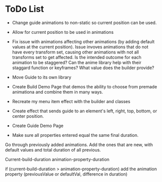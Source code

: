 


# ToDo List

* Change guide animations to non-static so current position can be used. 
* Allow for current position to be used in animations
* Fix issue with animations affecting other animations (by adding default values at the current position). Issue invoves animations that do not have every transform set, causing other animations with not all transforms set to get affected. Is the intended outcome for each animation to be staggered? Can the anime library help with their staggard function or keyframes?
What value does the builder provide?
* Move Guide to its own library
* Create Build Demo Page that demos the ability to choose from premade animationa and combine them in many ways.
* Recreate my menu item effect with the builder and classes
* Create effect that sends guide to an element's left, right, top, bottom, or center position.
* Create Guide Demo Page


* Make sure all properties entered equal the same final duration.






Go through previously added animations. Add the ones that are new, with default values and total duration of all previous.

Current-build-duration
animation-property-duration

if (current-build-duration > animation-property-duration)
  add the animation property (previousValue or defaultVal, difference in duration)

